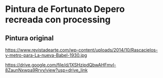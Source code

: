 # Pintura de Fortunato Depero recreada con processing


## Pintura original
https://www.revistadearte.com/wp-content/uploads/2014/10/Rascacielos-y-metro-para-La-nueva-Babel-1930.jpg

https://drive.google.com/file/d/1XSHzipdQbwAHFmvl-8ZaunNxwpa9Rrvv/view?usp=drive_link
